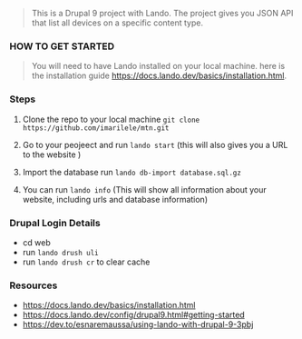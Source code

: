 > This is a Drupal 9 project with Lando. The project gives you JSON API that list all devices on a specific content type.

### HOW TO GET STARTED

> You will need to have Lando installed on your local machine. here is the installation guide https://docs.lando.dev/basics/installation.html.

### Steps
1. Clone the repo to your local machine `git clone https://github.com/imarilele/mtn.git`
2. Go to your peojeect and run `lando start` (this will also gives you a URL to the website )
3. Import the database run `lando db-import database.sql.gz` 

4. You can run `lando info` (This will show all information about your website, including urls and database information) 

### Drupal Login Details
- cd web
- run `lando drush uli`
- run `lando drush cr` to clear cache

### Resources
- https://docs.lando.dev/basics/installation.html
- https://docs.lando.dev/config/drupal9.html#getting-started
- https://dev.to/esnaremaussa/using-lando-with-drupal-9-3pbj